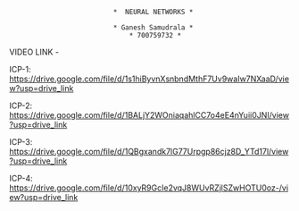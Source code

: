                               *  NEURAL NETWORKS *

                              * Ganesh Samudrala *
                                  * 700759732 *
 
VIDEO LINK - 

ICP-1: https://drive.google.com/file/d/1s1hiByvnXsnbndMthF7Uv9waIw7NXaaD/view?usp=drive_link

ICP-2: https://drive.google.com/file/d/1BALjY2WOniaqahlCC7o4eE4nYuii0JNI/view?usp=drive_link

ICP-3: https://drive.google.com/file/d/1QBgxandk7lG77Urpgp86cjz8D_YTd17l/view?usp=drive_link

ICP-4: https://drive.google.com/file/d/10xyR9GcIe2vqJ8WUvRZjlSZwHOTU0oz-/view?usp=drive_link


